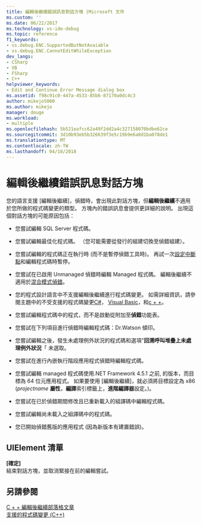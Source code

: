 ```yaml
---
title: 編輯後繼續錯誤訊息對話方塊 |Microsoft 文件
ms.custom: ''
ms.date: 06/22/2017
ms.technology: vs-ide-debug
ms.topic: reference
f1_keywords:
- vs.debug.ENC.SupportedButNotAvaiable
- vs.debug.ENC.CannotEditWhileException
dev_langs:
- CSharp
- VB
- FSharp
- C++
helpviewer_keywords:
- Edit and Continue Error Message dialog box
ms.assetid: f98c91c0-447a-4533-85b6-87170a0dc4c3
author: mikejo5000
ms.author: mikejo
manager: douge
ms.workload:
- multiple
ms.openlocfilehash: 5b521eafcc62a49f2dd2a4c327158070bdbe62ce
ms.sourcegitcommit: 3d10b93eb5b326639f3e5c19b9e6a8d1ba078de1
ms.translationtype: MT
ms.contentlocale: zh-TW
ms.lasthandoff: 04/18/2018
---
```

# <a name="edit-and-continue-error-message-dialog-box"></a>編輯後繼續錯誤訊息對話方塊
您的語言支援 [編輯後繼續]，偵錯時，會出現此對話方塊，但**編輯後繼續**不適用於您所做的程式碼變更的類型。 方塊內的錯誤訊息會提供更詳細的說明。 出現這個對話方塊的可能原因包括：  

-   您嘗試編輯 SQL Server 程式碼。

-   您嘗試編輯最佳化程式碼。 （您可能需要從發行的組建切換至偵錯組建）。

-   您嘗試編輯的程式碼正在執行時 (而不是暫停偵錯工具時)。 再試一次[設定中斷點](../debugger/using-breakpoints.md)和編輯程式碼時暫停。

-   您嘗試在已啟用 Unmanaged 偵錯時編輯 Managed 程式碼。 編輯後繼續不適用於[混合模式偵錯](../debugger/how-to-debug-in-mixed-mode.md)。

-   您的程式設計語言中不支援編輯後繼續進行程式碼變更。 如需詳細資訊，請參閱主題中的不受支援的程式碼變更[C#](../debugger/supported-code-changes-csharp.md)， [Visual Basic](../debugger/unsupported-edits-in-visual-basic-edit-and-continue.md)，和[c + +](../debugger/supported-code-changes-cpp.md)。
  
-   您嘗試編輯程式碼中的程式，而不是啟動從附加至**偵錯**功能表。  
  
-   您嘗試在下列項目進行偵錯時編輯程式碼：Dr.Watson 傾印。  
  
-   您嘗試編輯之後，發生未處理例外狀況的程式碼和選項"**回溯呼叫堆疊上未處理例外狀況**「 未選取。  
  
-   您嘗試在進行內嵌執行階段應用程式偵錯時編輯程式碼。
  
-   您嘗試編輯 managed 程式碼使用.NET Framework 4.5.1 之前, 的版本，而目標為 64 位元應用程式。 如果要使用 [編輯後繼續]，就必須將目標設定為 x86  (*projectname* **屬性**，**編譯**索引標籤上，**進階編譯器**設定。)。  
  
-   您嘗試在已於偵錯期間修改且已重新載入的組譯碼中編輯程式碼。  
  
-   您嘗試編輯尚未載入之組譯碼中的程式碼。  
  
-   您已開始偵錯舊版的應用程式 (因為新版本有建置錯誤)。
  
## <a name="uielement-list"></a>UIElement 清單  
 **[確定]**  
 結束對話方塊，並取消緊接在前的編輯嘗試。  
  
## <a name="see-also"></a>另請參閱  
 [C + + 編輯後繼續部落格文章](https://blogs.msdn.microsoft.com/vcblog/2016/07/01/c-edit-and-continue-in-visual-studio-2015-update-3/)  
 [支援的程式碼變更 (C++)](../debugger/supported-code-changes-cpp.md)